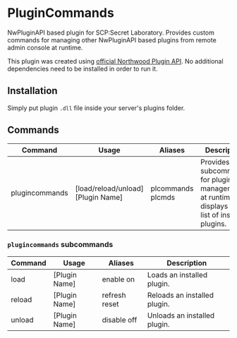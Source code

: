 # PluginCommands
NwPluginAPI based plugin for SCP:Secret Laboratory. Provides custom commands for managing other NwPluginAPI based plugins from remote admin console at runtime.
 
This plugin was created using [official Northwood Plugin API](https://github.com/northwood-studios/NwPluginAPI). No additional dependencies need to be installed in order to run it.
 
## Installation
Simply put plugin `.dll` file inside your server's plugins folder.

## Commands
|Command|Usage|Aliases|Description|
|---|---|---|---|
|plugincommands|[load/reload/unload] [Plugin Name]|plcommands plcmds|Provides subcommands for plugins management at runtime and displays the list of installed plugins.|

### `plugincommands` subcommands
|Command|Usage|Aliases|Description|
|---|---|---|---|
|load|[Plugin Name]|enable on|Loads an installed plugin.|
|reload|[Plugin Name]|refresh reset|Reloads an installed plugin.|
|unload|[Plugin Name]|disable off|Unloads an installed plugin.|
